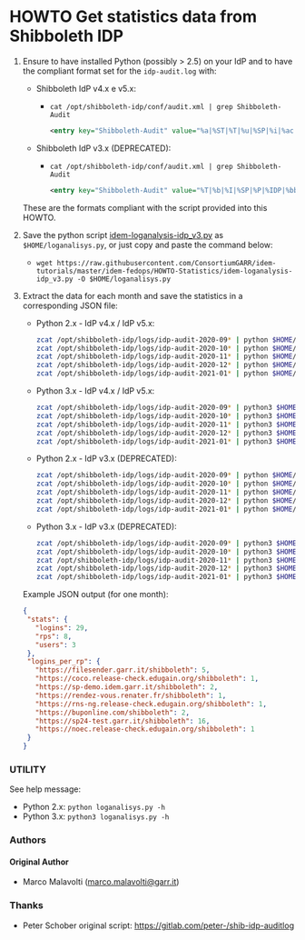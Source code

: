 # HOWTO Get statistics data from Shibboleth IDP

1. Ensure to have installed Python (possibly > 2.5) on your IdP and to have the compliant format set for the `idp-audit.log` with:

   * Shibboleth IdP v4.x e v5.x:
     * `cat /opt/shibboleth-idp/conf/audit.xml | grep Shibboleth-Audit`

       ```xml  
       <entry key="Shibboleth-Audit" value="%a|%ST|%T|%u|%SP|%i|%ac|%t|%attr|%n|%f|%SSO|%XX|%XA|%b|%bb|%e|%S|%SS|%s|%UA" />
       ```

   * Shibboleth IdP v3.x (DEPRECATED):
     * `cat /opt/shibboleth-idp/conf/audit.xml | grep Shibboleth-Audit`

       ```xml  
       <entry key="Shibboleth-Audit" value="%T|%b|%I|%SP|%P|%IDP|%bb|%III|%u|%ac|%attr|%n|%i|" />
       ```

   These are the formats compliant with the script provided into this HOWTO.

2. Save the python script [idem-loganalysis-idp_v3.py](../HOWTO-Statistics/idem-loganalysis-idp_v3.py) as `$HOME/loganalisys.py`, or just copy and paste the command below:

   * ```
     wget https://raw.githubusercontent.com/ConsortiumGARR/idem-tutorials/master/idem-fedops/HOWTO-Statistics/idem-loganalysis-idp_v3.py -O $HOME/loganalisys.py
     ```

3. Extract the data for each month and save the statistics in a corresponding JSON file:

   * Python 2.x - IdP v4.x / IdP v5.x: 
     ```bash
     zcat /opt/shibboleth-idp/logs/idp-audit-2020-09* | python $HOME/loganalisys.py -j4 - > idp-$(dnsdomainname)-2020-09-sso-stats.json
     zcat /opt/shibboleth-idp/logs/idp-audit-2020-10* | python $HOME/loganalisys.py -j4 - > idp-$(dnsdomainname)-2020-10-sso-stats.json
     zcat /opt/shibboleth-idp/logs/idp-audit-2020-11* | python $HOME/loganalisys.py -j4 - > idp-$(dnsdomainname)-2020-11-sso-stats.json
     zcat /opt/shibboleth-idp/logs/idp-audit-2020-12* | python $HOME/loganalisys.py -j4 - > idp-$(dnsdomainname)-2020-12-sso-stats.json
     zcat /opt/shibboleth-idp/logs/idp-audit-2021-01* | python $HOME/loganalisys.py -j4 - > idp-$(dnsdomainname)-2021-01-sso-stats.json
     ```

   * Python 3.x - IdP v4.x / IdP v5.x:
     ```bash
     zcat /opt/shibboleth-idp/logs/idp-audit-2020-09* | python3 $HOME/loganalisys.py -j4 - > idp-$(dnsdomainname)-2020-09-sso-stats.json
     zcat /opt/shibboleth-idp/logs/idp-audit-2020-10* | python3 $HOME/loganalisys.py -j4 - > idp-$(dnsdomainname)-2020-10-sso-stats.json
     zcat /opt/shibboleth-idp/logs/idp-audit-2020-11* | python3 $HOME/loganalisys.py -j4 - > idp-$(dnsdomainname)-2020-11-sso-stats.json
     zcat /opt/shibboleth-idp/logs/idp-audit-2020-12* | python3 $HOME/loganalisys.py -j4 - > idp-$(dnsdomainname)-2020-12-sso-stats.json
     zcat /opt/shibboleth-idp/logs/idp-audit-2021-01* | python3 $HOME/loganalisys.py -j4 - > idp-$(dnsdomainname)-2021-01-sso-stats.json
     ```

   * Python 2.x - IdP v3.x (DEPRECATED): 
     ```bash
     zcat /opt/shibboleth-idp/logs/idp-audit-2020-09* | python $HOME/loganalisys.py -j - > idp-$(dnsdomainname)-2020-09-sso-stats.json
     zcat /opt/shibboleth-idp/logs/idp-audit-2020-10* | python $HOME/loganalisys.py -j - > idp-$(dnsdomainname)-2020-10-sso-stats.json
     zcat /opt/shibboleth-idp/logs/idp-audit-2020-11* | python $HOME/loganalisys.py -j - > idp-$(dnsdomainname)-2020-11-sso-stats.json
     zcat /opt/shibboleth-idp/logs/idp-audit-2020-12* | python $HOME/loganalisys.py -j - > idp-$(dnsdomainname)-2020-12-sso-stats.json
     zcat /opt/shibboleth-idp/logs/idp-audit-2021-01* | python $HOME/loganalisys.py -j - > idp-$(dnsdomainname)-2021-01-sso-stats.json
     ```

   * Python 3.x - IdP v3.x (DEPRECATED):
     ```bash
     zcat /opt/shibboleth-idp/logs/idp-audit-2020-09* | python3 $HOME/loganalisys.py -j - > idp-$(dnsdomainname)-2020-09-sso-stats.json
     zcat /opt/shibboleth-idp/logs/idp-audit-2020-10* | python3 $HOME/loganalisys.py -j - > idp-$(dnsdomainname)-2020-10-sso-stats.json
     zcat /opt/shibboleth-idp/logs/idp-audit-2020-11* | python3 $HOME/loganalisys.py -j - > idp-$(dnsdomainname)-2020-11-sso-stats.json
     zcat /opt/shibboleth-idp/logs/idp-audit-2020-12* | python3 $HOME/loganalisys.py -j - > idp-$(dnsdomainname)-2020-12-sso-stats.json
     zcat /opt/shibboleth-idp/logs/idp-audit-2021-01* | python3 $HOME/loganalisys.py -j - > idp-$(dnsdomainname)-2021-01-sso-stats.json
     ```

   Example JSON output (for one month):
   ```json
   {
    "stats": {
      "logins": 29,
      "rps": 8,
      "users": 3
    },
    "logins_per_rp": {
      "https://filesender.garr.it/shibboleth": 5,
      "https://coco.release-check.edugain.org/shibboleth": 1,
      "https://sp-demo.idem.garr.it/shibboleth": 2,
      "https://rendez-vous.renater.fr/shibboleth": 1,
      "https://rns-ng.release-check.edugain.org/shibboleth": 1,
      "https://buponline.com/shibboleth": 2,
      "https://sp24-test.garr.it/shibboleth": 16,
      "https://noec.release-check.edugain.org/shibboleth": 1
    }
   }
   ```
   
### UTILITY

See help message:

* Python 2.x: `python loganalisys.py -h`
* Python 3.x: `python3 loganalisys.py -h`

### Authors

#### Original Author

* Marco Malavolti (marco.malavolti@garr.it)

### Thanks

* Peter Schober original script: https://gitlab.com/peter-/shib-idp-auditlog
